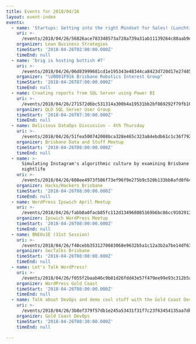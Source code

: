 ```yaml
---
title: Events for 2018/04/26
layout: event-index
events:
  - name: 'Startups: Getting into the right Mindset for Sales! (Lunchtime Session)'
    uri: >-
      /events/2018/04/26/56826ace783348573a728a739a31ab11139264c88aab9d265deb4738325a279b
    organizer: Lean Business Strategies
    timeStart: '2018-04-26T02:00:00.000Z'
    timeEnd: null
  - name: 'brig is hosting bottish #7'
    uri: >-
      /events/2018/04/26/06d83999681cd1e195343e48344ca8423d720d17e27485c8eff664f3a363edf2
    organizer: "\U0001F916 Brisbane Robotics Interest Group"
    timeStart: '2018-04-26T07:00:00.000Z'
    timeEnd: null
  - name: Creating reports from SQL Server using Power BI
    uri: >-
      /events/2018/04/26/271572d6bc531314a300b4a19531bb2bf869292f79fb16db3653a3f28c835b84
    organizer: QLD SQL Server User Group
    timeStart: '2018-04-26T07:30:00.000Z'
    timeEnd: null
  - name: Delicious DataOps Discussion - 4th Thursday
    uri: >-
      /events/2018/04/26/51fea500742008bca328e465c323a84ebdb61c1c36f792181c734b7c1234dd22
    organizer: Brisbane Data and Stuff Meetup
    timeStart: '2018-04-26T08:00:00.000Z'
    timeEnd: null
  - name: >-
      Simulating Instagram's algorithmic culture by examining Brisbane's
      nightlife
    uri: >-
      /events/2018/04/26/608ee4973f586f73ef96f9e275b9c520b133bb8afd8f645e789b3faa94af373d
    organizer: Hacks/Hackers Brisbane
    timeStart: '2018-04-26T08:00:00.000Z'
    timeEnd: null
  - name: WordPress Ipswich April Meetup
    uri: >-
      /events/2018/04/26/fabb0a0facb85fc112d134968085169b6bc86cc910291348ee8a4cc2c7ba7c62
    organizer: Ipswich WordPress Meetup
    timeStart: '2018-04-26T08:00:00.000Z'
    timeEnd: null
  - name: BNE0x1E (31st Session)
    uri: >-
      /events/2018/04/26/f40cebb3531270683068e9632b5a1c12a3b2a7be14df63b41a491b41cc5e806f
    organizer: SecTalks Brisbane
    timeStart: '2018-04-26T08:00:00.000Z'
    timeEnd: null
  - name: Let's Talk WordPress!
    uri: >-
      /events/2018/04/26/f055f2baab46c9b81d26fdd43e57f479ee99e93c312b5aff7ff1990ce73a3a07
    organizer: WordPress Gold Coast
    timeStart: '2018-04-26T08:00:00.000Z'
    timeEnd: null
  - name: Talk about DevOps and demo cool stuff with the Gold Coast DevOps Meetup!
    uri: >-
      /events/2018/04/26/3b8ef379f57db1e245a53431f31f7c23f63454135aa7dbeaf4e6b2fe4a75f565
    organizer: Gold Coast DevOps
    timeStart: '2018-04-26T08:30:00.000Z'
    timeEnd: null

---
```

